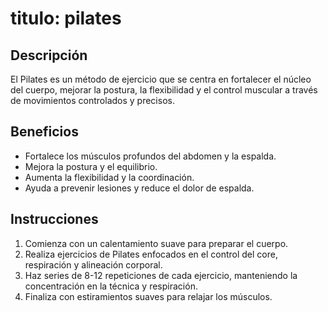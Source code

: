# titulo: pilates

## Descripción
El Pilates es un método de ejercicio que se centra en fortalecer el núcleo del cuerpo, mejorar la postura, la flexibilidad y el control muscular a través de movimientos controlados y precisos.

## Beneficios
- Fortalece los músculos profundos del abdomen y la espalda.
- Mejora la postura y el equilibrio.
- Aumenta la flexibilidad y la coordinación.
- Ayuda a prevenir lesiones y reduce el dolor de espalda.

## Instrucciones
1. Comienza con un calentamiento suave para preparar el cuerpo.
2. Realiza ejercicios de Pilates enfocados en el control del core, respiración y alineación corporal.
3. Haz series de 8-12 repeticiones de cada ejercicio, manteniendo la concentración en la técnica y respiración.
4. Finaliza con estiramientos suaves para relajar los músculos.
